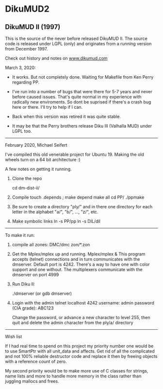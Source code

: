 # DikuMUD2
DikuMUD II (1997)
------------
This is the source of the never before released DikuMUD II. The source code is
released under LGPL (only) and originates from a running version from December 1997.

Check out history and notes on www.dikumud.com

March 3, 2020:
  *  It works. But not completely done. Waiting for Makefile from
     Ken Perry regarding PP.

  * I've run into a number of bugs that were there for 5-7 years and never before
    caused issues. That's quite normal in my experience with radically new
    enviroments. So dont be suprised if there's a crash bug here or there. I'll
    try to help if I can.

  * Back when this version was retired it was quite stable.

  * It may be that the Perry brothers release Diku III (Valhalla MUD)
    under LGPL too.

-----------
February 2020, Michael Seifert

I've compiled this old venerable project for Ubuntu 19. Making the old wheels turn on a 64 bit architecture :) 

A few notes on getting it running.

1) Clone the repo

   cd dm-dist-ii/

2) Compile
      touch .depends ; make depend
      make all
      cd PP/
      ./ppmake 

3) Be sure to create a directory "ply/" and in there one directory for
   each letter in the alphabet "a/", "b/", ..., "z/", etc.

4) Make symbolic links
     ln -s PP/pp
     ln -s DIL/dil

------------

To make it run:

1) compile all zones:
      DMC/dmc zon/*.zon

2) Get the Mplex/mplex up and running.
      Mplex/mplex &
   This program accepts (telnet) connections and in turn communicates with
   the dmserver. Default port is 4242. There's a way to have one with color
   support and one without. The multiplexers communicate with the dmserver
   on port 4999

3) Run Diku II:

     ./dmserver
     (or gdb dmserver)

4) Login with the admin
     telnet localhost 4242
     username: admin
     password (CIA grade): ABC123

   Change the password, or advance a new character to level 255, then quit
   and delete the admin character from the ply/a/ directory

-----------------
Wish list

If I had real time to spend on this project my priority number one
would be to use SmartPtr with all unit_data and affects. Get rid of
all the complicated and not 100% reliable destructor code and replace it
then by freeing objects with a reference count of zero.

My second priority would be to make more use of C classes for strings, name lists and more to handle more memory in the class rather than juggling mallocs and frees.




